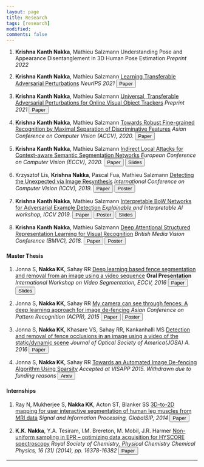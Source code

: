 ```yaml
---
layout: page
title: Research
tags: [research]
modified:
comments: false
---
```


1. **Krishna Kanth Nakka**, Mathieu Salzmann
Understanding Pose and Appearance Disentanglement in 3D Human Pose Estimation
*Preprint 2022*


1. **Krishna Kanth Nakka**, Mathieu Salzmann
[Learning Transferable Adversarial Perturbations]()
*NeurIPS 2021*
[<button type="button" class="btn btn-info">Paper</button>](https://proceedings.neurips.cc/paper/2021/hash/7486cef2522ee03547cfb970a404a874-Abstract.html)


1. **Krishna Kanth Nakka**, Mathieu Salzmann
[Universal, Transferable Adversarial Perturbations for Online Visual Object Trackers]()
*Preprint 2021*
[<button type="button" class="btn btn-info">Paper</button>](/reports/pami.pdf)


1. **Krishna Kanth Nakka**, Mathieu Salzmann
[Towards Robust Fine-grained Recognition by Maximal Separation of Discriminative Features]()
*Asian Conference on Computer Vision (ACCV), 2020.*
[<button type="button" class="btn btn-info">Paper</button>](https://arxiv.org/abs/2006.06028)


1. **Krishna Kanth Nakka**, Mathieu Salzmann
[Indirect Local Attacks for Context-aware Semantic Segmentation Networks]()
*European Conference on Computer Vision (ECCV), 2020.*
[<button type="button" class="btn btn-info">Paper</button>](https://arxiv.org/abs/1911.13038) [<button type="button" class="btn btn-info">Slides</button>](/reports/ECCV2020.pdf)


1. Krzysztof Lis, **Krishna Nakka**, Pascal Fua, Mathieu Salzmann
[Detecting the Unexpected via Image Resynthesis]()
*International Conference on Computer Vision (ICCV), 2019.*
[<button type="button" class="btn btn-info">Paper</button>](https://arxiv.org/abs/1904.07595) [<button type="button" class="btn btn-info">Poster</button>](https://liskr.net/pub/DetectingTheUnexpected_Poster.pdf)


1. **Krishna Kanth Nakka**, Mathieu Salzmann
[Interpretable BoW Networks for Adversarial Example Detection]()
*Explainable and Interpretable AI workshop, ICCV 2019.*
[<button type="button" class="btn btn-info">Paper</button>](https://arxiv.org/abs/1901.02229)  [<button type="button" class="btn btn-info">Poster</button>](https://drive.google.com/open?id=1h1_4_ysrQvjooSmH-gE4EwGhvs9OsoIT) [<button type="button" class="btn btn-info">Slides</button>](https://drive.google.com/open?id=1Y7xBcOAUXR0gN9vEE7kfCTGWAqSANhME)


1. **Krishna Kanth Nakka**, Mathieu Salzmann
[Deep Attentional Structured Representation Learning for Visual Recognition]()
*British Media Vision Conference (BMVC), 2018.*
[<button type="button" class="btn btn-info">Paper</button>](https://arxiv.org/abs/1805.05389)  [<button type="button" class="btn btn-info">Poster</button>](/reports/BMVC2018_Poster.pdf)

#### Master Thesis


1. Jonna S, **Nakka KK**, Sahay RR
[Deep learning based fence segmentation and removal from an image using a video sequence]()
**Oral Presentation**
*International Workshop on Video Segmentation, ECCV, 2016*
[<button type="button" class="btn btn-info">Paper</button>](https://arxiv.org/abs/1609.07727) [<button type="button" class="btn btn-info">Slides</button>](/reports/ECCV2016.pdf)

1. Jonna S, **Nakka KK**, Sahay RR
[My camera can see through fences: A deep learning approach for image de-fencing]()
*Asian Conference on Pattern Recognition (ACPR), 2015*
[<button type="button" class="btn btn-info">Paper</button>](http://ieeexplore.ieee.org/document/7486506/) [<button type="button" class="btn btn-info">Poster</button>](/reports/ACPR2015.pdf)


1. Jonna S, **Nakka KK**, Khasare VS, Sahay RR, Kankanhalli MS
[Detection and removal of fence occlusions in an image using a video of the static/dynamic scene]()
*Journal of Optical Society of America(JOSA) A. 2016*
[<button type="button" class="btn btn-info">Paper</button>](https://www.osapublishing.org/view_article.cfm?gotourl=https%3A%2F%2Fwww%2Eosapublishing%2Eorg%2FDirectPDFAccess%2F43771174-C5B1-AE75-62D3E6F37E3AA888_349746%2Fjosaa-33-10-1917%2Epdf%3Fda%3D1%26id%3D349746%26seq%3D0%26mobile%3Dno&org=Ecole%20Polytechnique%20Federale%20de%20Lausanne)

1. Jonna S, **Nakka KK**, Sahay RR
[Towards an Automated Image De-fencing Algorithm Using Sparsity]()
*Accepted at VISAPP 2015. Withdrawn due to funding reasons*
[<button type="button" class="btn btn-info">Arxiv</button>](https://arxiv.org/abs/1612.03273)

#### Internships

1. Ray N, Mukherjee S, **Nakka KK**, Acton ST, Blanker SS
[3D-to-2D mapping for user interactive segmentation of human leg muscles from MRI data]()
*Signal and Information Processing, GlobalSIP, 2014*
[<button type="button" class="btn btn-info">Paper</button>](https://ieeexplore.ieee.org/document/7032076/?reload=true)

1. **K.K. Nakka**, Y.A. Tesiram, I.M. Brereton, M. Mobil, J.R. Harmer
[Non-uniform sampling in EPR – optimizing data acquisition for HYSCORE spectroscopy]()
*Royal Society of Chemistry, Physical Chemistry Chemical Physics, 16 (31) (2014), pp. 16378-16382*
[<button type="button" class="btn btn-info">Paper</button>](https://pubs.rsc.org/en/content/articlepdf/2014/cp/c4cp02172j)


-----

